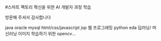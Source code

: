 #스마트 팩토리 혁신을 위한 AI 개발자 과정 학습

방문해 주셔서 감사합니다

java
oracle
mysql
html/css/javascript
jsp 웹 프로그래밍
python
eda
딥러닝/ 머신러닝
이미지 학습하기 위한 opencv...